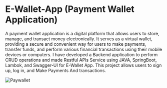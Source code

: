 # E-Wallet-App (Payment Wallet Application)

A payment wallet application is a digital platform that allows users to store, manage, and transact money electronically. It serves as a virtual wallet, providing a secure and convenient way for users to make payments, transfer funds, and perform various financial transactions using their mobile devices or computers.
I have developed a Backend application to perform CRUD operations and made Restful APIs Service using JAVA, SpringBoot, Lambok, and Swagger-UI for E-Wallet App. This project allows users to sign up, log in, and Make Payments And transactions.


![Paywallet](https://github.com/Nafisa1117/E-Wallet-App/assets/103953608/67bb9aa3-8629-40ae-a357-00ac0fcb405e) 
